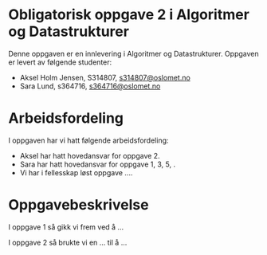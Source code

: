 # Obligatorisk oppgave 2 i Algoritmer og Datastrukturer

Denne oppgaven er en innlevering i Algoritmer og Datastrukturer. 
Oppgaven er levert av følgende studenter:
* Aksel Holm Jensen, S314807, s314807@oslomet.no
* Sara Lund, s364716, s364716@oslomet.no

# Arbeidsfordeling

I oppgaven har vi hatt følgende arbeidsfordeling:
* Aksel har hatt hovedansvar for oppgave 2. 
* Sara har hatt hovedansvar for oppgave 1, 3, 5, . 
* Vi har i fellesskap løst oppgave .... 

# Oppgavebeskrivelse

I oppgave 1 så gikk vi frem ved å ...

I oppgave 2 så brukte vi en ... til å ...
